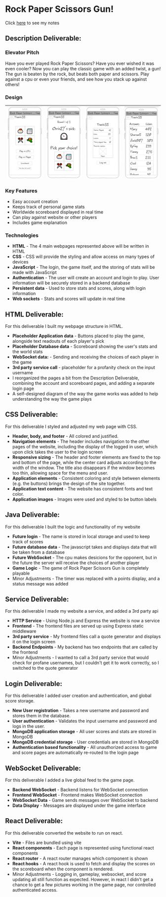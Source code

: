 # Rock Paper Scissors Gun!
Click [here](/notes.md) to see my notes
## Description Deliverable:
### Elevator Pitch
Have you ever played Rock Paper Scissors? Have you ever wished it was even cooler? Now you can play the classic game with an added twist, a gun! The gun is beaten by the rock, but beats both paper and scissors. Play against a cpu or even your friends, and see how you stack up against others!

### Design
| ![The Menu](public/images/menu_sketch.png) | ![The Game](public/images/game_sketch.png) | ![Your Account](public/images/account_sketch.png) | ![The Scoreboard](public/images/scores_sketch.png) |
| - | - | - | - | 

### Key Features
- Easy account creation
- Keeps track of personal game stats
- Worldwide scoreboard displayed in real time
- Can play against website or other players
- Includes game explanation

### Technologies
- **HTML** - The 4 main webpages represented above will be written in HTML
- **CSS** - CSS will provide the styling and allow access on many types of devices
- **JavaScript** - The login, the game itself, and the storing of stats will be made with JavaScript
- **Authentication** - The user will create an account and login to play. User information will be securely stored in a backend database
- **Persistent data** - Used to store stats and scores, along with login information
- **Web sockets** - Stats and scores will update in real time

## HTML Deliverable:
For this deliverable I built my webpage structure in HTML.
- **Placeholder Application data** - Buttons placed to play the game, alongside text readouts of each player's pick
- **Placeholder Database data** - Scoreboard showing the user's stats and the world stats
- **WebSocket data:** - Sending and receiving the choices of each player in the game
- **3rd party service call** - placeholder for a profanity check on the input username
- I reorganized the pages a bit from the Description Deliverable, combining the account and scoreboard pages, and adding a separate login page
- A self-designed diagram of the way the game works was added to help understanding the way the game plays

## CSS Deliverable:
For this deliverable I styled and adjusted my web page with CSS.
- **Header, body, and footer** - All colored and justified. 
- **Navigation elements** - The header includes navigation to the other pages of the website, including the display of the logged in user, which upon click takes the user to the login screen
- **Responsive sizing** - The header and footer elements are fixed to the top and bottom of the page, while the center card adjusts according to the width of the window. The title also disappears if the window becomes too thin, allowing space for the menu and user.
- **Application elements** - Consistent coloring and style between elements (e.g. the buttons) brings the design of the site together.
- **Application text content** - The website has consistent fonts and text color.
- **Application images** - Images were used and styled to be button labels

## Java Deliverable:
For this deliverable I built the logic and functionality of my website
- **Future login** - The name is stored in local storage and used to keep track of scores
- **Future database data** - The javascript takes and displays data that will be taken from a database
- **Future WebSocket** - The cpu makes desicions for the opponent, but in the future the server will receive the choices of another player
- **Game Logic** - The game of Rock Paper Scissors Gun is completely playable
- Minor Adjustments - The timer was replaced with a points display, and a status message was added

## Service Deliverable:
For this deliverable I made my website a service, and added a 3rd party api
- **HTTP Service** - Using Node.js and Express the website is now a service
- **Frontend** - The frontend files are served up using Express static middleware
- **3rd party service** - My frontend files call a quote generator and displays it on the login screen
- **Backend Endpoints** - My backend has two endpoints that are called by the frontend
- Minor Adjustments - I wanted to call a 3rd party service that would check for profane usernames, but I couldn't get it to work correctly, so I switched to the quote generator

## Login Deliverable:
For this deliverable I added user creation and authentication, and global score storage.
- **New User registration** - Takes a new username and password and stores them in the database.
- **User authentication** - Validates the input username and password and logs in the user.
- **MongoDB application storage** - All user scores and stats are stored in MongoDB
- **MongoDB credential storage** - User credentials are stored in MongoDB
- **Authentication based functionality** - All unauthorized access to game and score pages are automatically re-routed to the login page

## WebSocket Deliverable:
For this deliverable I added a live global feed to the game page.
- **Backend WebSocket** - Backend listens for WebSocket connection
- **Frontend WebSocket** - Frontend makes WebSocket connection
- **WebSocket Data** - Game sends messages over WebSocket to backend
- **Data Display** - Messages are displayed under the game interface

## React Deliverable:
For this deliverable converted the website to run on react.
- **Vite** - Files are bundled using vite
- **React components** - Each page is represented using functional react components
- **React router** - A react router manages which component is shown
- **React hooks** - A react hook is used to fetch and display the scores on the scoreboard when the component is rendered.
- Minor Adjustments - Logging in, gameplay, websocket, and score updating all still function as expected. However, in react I didn't get a chance to get a few pictures working in the game page, nor controlled authenticated access. 
